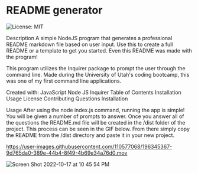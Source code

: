 # README generator
  ![License: MIT](https://img.shields.io/badge/License-MIT-yellow.svg)

Description
A simple NodeJS program that generates a professional README markdown file based on user input. Use this to create a full README or a template to get you started. Even this README was made with the program!

This program utilizes the Inquirer package to prompt the user through the command line. Made during the University of Utah's coding bootcamp, this was one of my first command line applications.

Created with:
JavaScript
Node JS
Inquirer
Table of Contents
Installation
Usage
License
Contributing
Questions
Installation


Usage
After using the node index.js command, running the app is simple! You will be given a number of prompts to answer. Once you answer all of the questions the README.md file will be created in the /dist folder of the project. This process can be seen in the GIF below. From there simply copy the README from the /dist directory and paste it in your new project.


https://user-images.githubusercontent.com/110577068/196345367-9d765da0-389e-44b4-8f49-4b69e34a76d0.mov

![Screen Shot 2022-10-17 at 10 45 54 PM](https://user-images.githubusercontent.com/110577068/196345811-4cccd3b3-01b8-4234-ae56-9a42f2ef9ee5.png)
